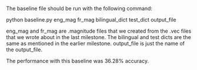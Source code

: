 The baseline file should be run with the following command:

python baseline.py eng_mag fr_mag bilingual_dict test_dict output_file

eng_mag and fr_mag are .magnitude files that we created from the .vec files that we wrote about in the last milestone. The bilingual and test dicts are the same as mentioned in the earlier milestone. output_file is just the name of the output_file.

The performance with this baseline was 36.28% accuracy.